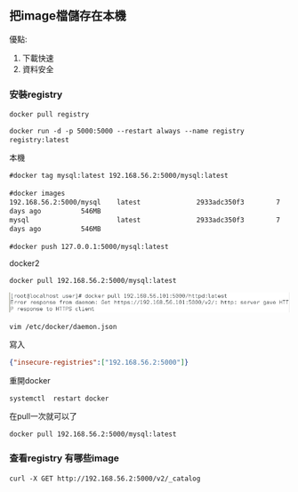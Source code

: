 ## 把image檔儲存在本機
優點:
1. 下載快速
2. 資料安全
### 安裝registry
```
docker pull registry
```

```
docker run -d -p 5000:5000 --restart always --name registry registry:latest
```
本機
```
#docker tag mysql:latest 192.168.56.2:5000/mysql:latest

#docker images
192.168.56.2:5000/mysql    latest              2933adc350f3        7 days ago          546MB
mysql                      latest              2933adc350f3        7 days ago          546MB

#docker push 127.0.0.1:5000/mysql:latest
```
docker2
```
docker pull 192.168.56.2:5000/mysql:latest
```
![alt 文字](image/20190924https.PNG )
```
vim /etc/docker/daemon.json
```
寫入
```json
{"insecure-registries":["192.168.56.2:5000"]}
```
重開docker
```
systemctl  restart docker
```
在pull一次就可以了
```
docker pull 192.168.56.2:5000/mysql:latest
```
### 查看registry 有哪些image
```
curl -X GET http://192.168.56.2:5000/v2/_catalog
```
